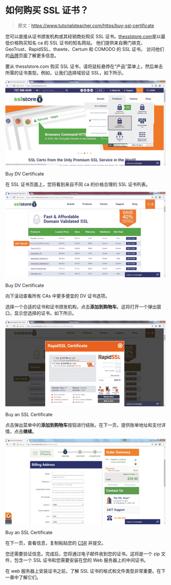 # 如何购买 SSL 证书？

> 原文：<https://www.tutorialsteacher.com/https/buy-ssl-certificate>

您可以直接从证书颁发机构或其经销商处购买 SSL 证书。[thesslstore.com](https://www.thesslstore.com?aid=52914109)是以最低价格购买知名 ca 的 SSL 证书的知名网站。 他们提供来自赛门铁克、GeoTrust、RapidSSL、thawte、Certum 和 COMODO 的 SSL 证书。 访问他们的[品牌](https://www.thesslstore.com/brands.aspx?aid=52914109)页面了解更多信息。

要从 thesslstore.com 购买 SSL 证书，请将鼠标悬停在“产品”菜单上，然后单击所需的证书类型。例如，让我们选择域验证 SSL，如下所示。

![](img/f5b44254b0a6b1b9db8d3995ca4f0e30.png) 

Buy DV Certificate



在 SSL 证书页面上，您将看到来自不同 ca 的价格合理的 SSL 证书列表。

![](img/9c22a3ffc1396bce2ac194eb396baaac.png) 

Buy DV Certificate



向下滚动查看所有 CAs 中更多便宜的 DV 证书选项。

选择一个合适的证书和证书颁发机构，点击**添加到购物车**。这将打开一个弹出窗口，显示您选择的证书，如下所示。

![](img/ae5c3a7dd991135581825140cbac5061.png)

Buy an SSL Certificate



点击弹出菜单中的**添加到购物车**按钮进行结账。在下一页，提供账单地址和支付详情，点击**继续**。

![](img/dcc0ba92d931e31850d55e781bda10f0.png)

Buy an SSL Certificate



在下一页，查看信息，复制粘贴您的 [CSR](/https/certificate-signing-request) 并提交。

您还需要验证信息。完成后，您将通过电子邮件收到您的证书。这将是一个 zip 文件，包含一个 SSL 证书和您需要安装在您的 Web 服务器上的中间证书。

在 web 服务器上安装证书之前，了解 SSL 证书的格式和文件类型非常重要。在下一章中了解它们。